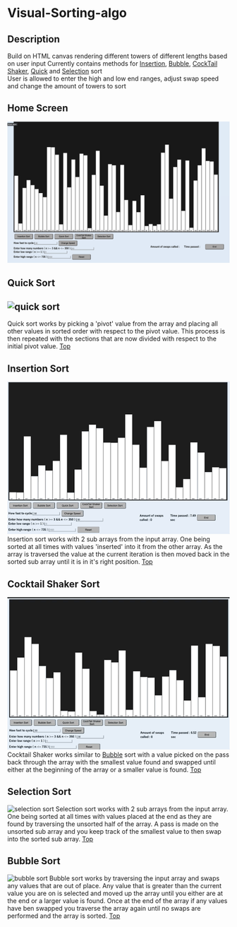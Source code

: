 # Visual-Sorting-algo

## Description

Build on HTML canvas rendering different towers of different lengths based on user input
Currently contains methods for [Insertion](#insertion-sort), [Bubble](#bubble-sort), [CockTail Shaker](#cocktail-shaker-sort), [Quick](#quick-sort) and [Selection](#selection-sort) sort                                                   
User is allowed to enter the high and low end ranges, adjust swap speed and change the amount of towers to sort

## Home Screen

![home screen](img/homescreen.png)

## Quick Sort
![quick sort](img/quickSort_gif.gif)
----
  Quick sort works by picking a 'pivot' value from the array and placing all other values in sorted order with respect to the pivot value. This process is then       repeated with the sections that are now divided with respect to the initial pivot value.
[Top](#visual-sorting-algo)

## Insertion Sort
![insertion sort](img/insertionSort_gif.gif)
Insertion sort works with 2 sub arrays from the input array. One being sorted at all times with values 'inserted' into it from the other array. As the array is traversed the value at the current iteration is then moved back in the sorted sub array until it is in it's right position.
[Top](#visual-sorting-algo)

## Cocktail Shaker Sort
![cocktail sort](img/cocktailSort_gif.gif)
Cocktail Shaker works similar to [Bubble](#bubble-sort) sort with a value picked on the pass back through the array with the smallest value found and swapped until either at the beginning of the array or a smaller value is found.
[Top](#visual-sorting-algo)

## Selection Sort
![selection sort](img/selectionSort_gif.gif)
Selection sort works with 2 sub arrays from the input array. One being sorted at all times with values placed at the end as they are found by traversing the unsorted half of the array. A pass is made on the unsorted sub array and you keep track of the smallest value to then swap into the sorted sub array.
[Top](#visual-sorting-algo)

## Bubble Sort
![bubble sort](img/bubbleSort_gif.gif)
Bubble sort works by traversing the input array and swaps any values that are out of place. Any value that is greater than the current value you are on is selected and moved up the array until you either are at the end or a larger value is found. Once at the end of the array if any values have ben swapped you traverse the array again until no swaps are performed and the array is sorted.
[Top](#visual-sorting-algo)
